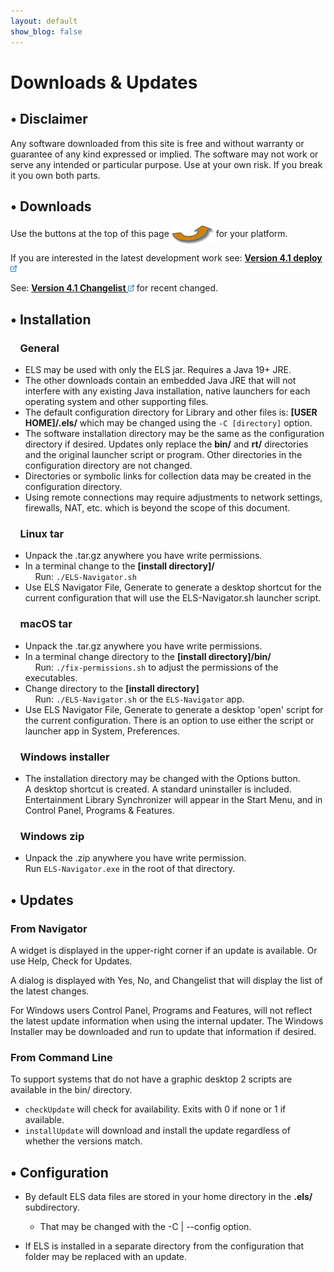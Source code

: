 ```yaml
---
layout: default
show_blog: false
---
```

# Downloads & Updates

## &bull; Disclaimer

Any software downloaded from this site is free and without warranty or guarantee of any
kind expressed or implied. The software may not work or serve any intended or particular
purpose. Use at your own risk. If you break it you own both parts.

## &bull; Downloads

Use the buttons at the top of this page <img style="vertical-align:middle" src="assets/images/swoop-up-arrow.png" border="0"/> for your platform.

If you are interested in the latest development work see: <a href="https://github.com/Corionis/ELS/tree/Version-4.1.0/deploy" target="_blank"><b>Version 4.1 deploy <img src="assets/images/link.png" alt="" title="On GitHub" align="bottom" border="0"/></b></a>

See: <a href="https://html-preview.github.io/?url=https://github.com/Corionis/ELS/blob/Version-4.1.0/build/changes.html" target="_blank"><b>Version 4.1 Changelist <img src="assets/images/link.png" alt="" title="On GitHub" align="bottom" border="0"/></b></a>
 for recent changed.

## &bull; Installation

### &nbsp;&nbsp;&nbsp; General

 * ELS may be used with only the ELS jar. Requires a Java 19+ JRE.
 * The other downloads contain an embedded Java JRE that will not interfere with any existing Java installation, native
   launchers for each operating system and other supporting files.
 * The default configuration directory for Library and other files is: **[USER HOME]/.els/** which may be changed
   using the `` -C [directory] `` option.
 * The software installation directory may be the same as the configuration directory if desired. Updates only
   replace the **bin/** and **rt/** directories and the original launcher script or program. Other directories
   in the configuration directory are not changed.
 * Directories or symbolic links for collection data may be created in the
   configuration directory. 
 * Using remote connections may require adjustments to network settings, firewalls, NAT, etc.
   which is beyond the scope of this document.
 
### &nbsp;&nbsp;&nbsp; Linux tar

 * Unpack the .tar.gz anywhere you have write permissions.<br/>
 * In a terminal change to the  **[install directory]/**<br/>
   &nbsp;&nbsp;&nbsp;&nbsp;Run: ``` ./ELS-Navigator.sh ```
* Use ELS Navigator File, Generate to generate a desktop shortcut for the current
  configuration that will use the ELS-Navigator.sh launcher script.

### &nbsp;&nbsp;&nbsp; macOS tar

 * Unpack the .tar.gz anywhere you have write permissions.<br/>
 * In a terminal change directory to the **[install directory]/bin/**<br/>
   &nbsp;&nbsp;&nbsp;&nbsp;Run: `` ./fix-permissions.sh `` to adjust the permissions
   of the executables.
 * Change directory to the **[install directory]**<br/>
   &nbsp;&nbsp;&nbsp;&nbsp;Run: ``` ./ELS-Navigator.sh ``` or the ``ELS-Navigator`` app.
 * Use ELS Navigator File, Generate to generate a desktop 'open' script for the
   current configuration. There is an option to use either the script or launcher app
   in System, Preferences.

### &nbsp;&nbsp;&nbsp; Windows installer

 * The installation directory may be changed with the Options button.<br/>
   A desktop shortcut is created. A standard uninstaller is included. Entertainment Library Synchronizer will
   appear in the Start Menu, and in Control Panel, Programs & Features.

### &nbsp;&nbsp;&nbsp; Windows zip

 * Unpack the .zip anywhere you have write permission.<br/>
   Run ``` ELS-Navigator.exe ``` in the root of that directory.


## &bull; Updates

### From Navigator

A widget is displayed in the upper-right corner if an update is available. Or use
Help, Check for Updates.

A dialog is displayed with Yes, No, and Changelist that will display the list of the latest changes.

For Windows users Control Panel, Programs and Features, will not reflect the latest update
information when using the internal updater. The Windows Installer may be
downloaded and run to update that information if desired.

### From Command Line

To support systems that do not have a graphic desktop 2 scripts are available in
the bin/ directory. 

 * ``checkUpdate`` will check for availability. Exits with 0 if none or 1 if available.
 * ``installUpdate`` will download and install the update regardless of whether the
   versions match.

## &bull; Configuration

 * By default ELS data files are stored in your home directory in the **.els/** subdirectory.
   * That may be changed with the -C \| \--config option.
 

 * If ELS is installed in a separate directory from the configuration that folder may be replaced with an update.

<br/><br/>